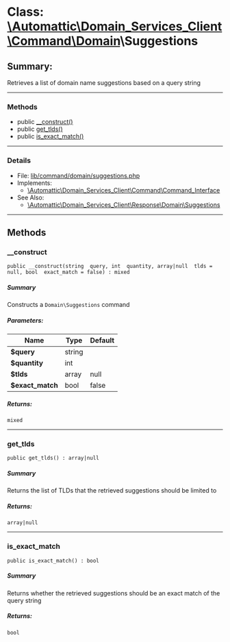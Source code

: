 # Class: [\Automattic](../namespaces/automattic.md)[\Domain_Services_Client](../namespaces/automattic-domain-services-client.md)[\Command](../namespaces/automattic-domain-services-client-command.md)[\Domain](../namespaces/automattic-domain-services-client-command-domain.md)\Suggestions

## Summary:

Retrieves a list of domain name suggestions based on a query string


---

### Methods

* public [__construct()](#method___construct)
* public [get_tlds()](#method_get_tlds)
* public [is_exact_match()](#method_is_exact_match)

---

### Details

* File: [lib/command/domain/suggestions.php](../../lib/command/domain/suggestions.php)
* Implements:
  * [\Automattic\Domain_Services_Client\Command\Command_Interface](../classes/Automattic-Domain-Services-Client-Command-Command-Interface.md)
* See Also:
  * [\Automattic\Domain_Services_Client\Response\Domain\Suggestions](../classes/Automattic-Domain-Services-Client-Response-Domain-Suggestions.md)

---

## Methods

<a id="method___construct"></a>
### __construct

```
public __construct(string  query, int  quantity, array|null  tlds = null, bool  exact_match = false) : mixed
```

##### Summary

Constructs a `Domain\Suggestions` command

##### Parameters:

| Name | Type | Default |
|------|------|---------|
| **$query** | string |  |
| **$quantity** | int |  |
| **$tlds** | array|null | null |
| **$exact_match** | bool | false |

##### Returns:

```
mixed
```

---

<a id="method_get_tlds"></a>
### get_tlds

```
public get_tlds() : array|null
```

##### Summary

Returns the list of TLDs that the retrieved suggestions should be limited to

##### Returns:

```
array|null
```

---

<a id="method_is_exact_match"></a>
### is_exact_match

```
public is_exact_match() : bool
```

##### Summary

Returns whether the retrieved suggestions should be an exact match of the query string

##### Returns:

```
bool
```
